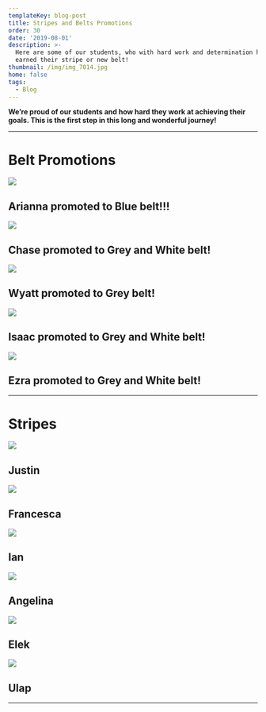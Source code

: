 ```yaml
---
templateKey: blog-post
title: Stripes and Belts Promotions
order: 30
date: '2019-08-01'
description: >-
  Here are some of our students, who with hard work and determination have
  earned their stripe or new belt!
thumbnail: /img/img_7014.jpg
home: false
tags:
  - Blog
---
```

**We’re proud of our students and how hard they work at achieving their goals. This is the first step in this long and wonderful journey!**

- - -

# **Belt Promotions**

![](/img/dsc03409.jpg)

## Arianna promoted to Blue belt!!! 

![](/img/dsc02386.jpg)

## Chase promoted to Grey and White belt!

![](/img/dsc00254.jpg)

## Wyatt promoted to Grey belt!

![](/img/1576706125_tmp_dsc09866.jpg)

## Isaac promoted to Grey and White belt!

![](/img/dsc09873.jpg)

## Ezra promoted to Grey and White belt!

- - -

# Stripes

![](/img/dsc02378.jpg)

## Justin

![](/img/img_0719.png)

## Francesca

![](/img/dsc02358.jpg)

## Ian

![](/img/dsc02369.jpg)

## Angelina

![](/img/dsc02375.jpg)

## **Elek**

![](/img/dsc02364.jpg)

## Ulap

- - -
